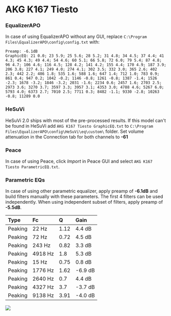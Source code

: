 # AKG K167 Tiesto

### EqualizerAPO
In case of using EqualizerAPO without any GUI, replace `C:\Program Files\EqualizerAPO\config\config.txt`
with:
```
Preamp: -6.1dB
GraphicEQ: 21 0.0; 23 5.9; 25 5.6; 28 5.2; 31 4.8; 34 4.5; 37 4.4; 41 4.3; 45 4.3; 49 4.4; 54 4.6; 60 5.1; 66 5.8; 72 6.0; 79 5.4; 87 4.8; 96 4.7; 106 4.6; 116 4.5; 128 4.2; 141 4.2; 155 4.4; 170 4.9; 187 3.9; 206 3.8; 227 4.1; 249 4.0; 274 4.1; 302 3.5; 332 3.0; 365 2.6; 402 2.3; 442 2.2; 486 1.8; 535 1.6; 588 1.6; 647 1.4; 712 1.0; 783 0.9; 861 0.4; 947 0.2; 1042 -0.2; 1146 -0.8; 1261 -0.8; 1387 -1.4; 1526 -2.3; 1678 -3.2; 1846 -3.2; 2031 -1.6; 2234 0.6; 2457 1.6; 2703 2.5; 2973 3.6; 3270 3.7; 3597 3.3; 3957 3.1; 4353 3.0; 4788 4.6; 5267 6.0; 5793 4.0; 6373 2.7; 7010 2.5; 7711 0.3; 8482 -1.1; 9330 -2.8; 10263 -0.8; 11289 0.0
```

### HeSuVi
HeSuVi 2.0 ships with most of the pre-processed results. If this model can't be found in HeSuVi add
`AKG K167 Tiesto GraphicEQ.txt` to `C:\Program Files\EqualizerAPO\config\HeSuVi\eq\custom\` folder.
Set volume attenuation in the Connection tab for both channels to **-61**

### Peace
In case of using Peace, click *Import* in Peace GUI and select `AKG K167 Tiesto ParametricEQ.txt`.

### Parametric EQs
In case of using other parametric equalizer, apply preamp of **-6.1dB** and build filters manually
with these parameters. The first 4 filters can be used independently.
When using independent subset of filters, apply preamp of **-5.5dB**.

| Type    | Fc      |    Q | Gain    |
|:--------|:--------|:-----|:--------|
| Peaking | 22 Hz   | 1.12 | 4.4 dB  |
| Peaking | 72 Hz   | 0.72 | 4.5 dB  |
| Peaking | 243 Hz  | 0.82 | 3.3 dB  |
| Peaking | 4918 Hz | 1.8  | 5.3 dB  |
| Peaking | 15 Hz   | 0.75 | 0.8 dB  |
| Peaking | 1776 Hz | 1.62 | -6.9 dB |
| Peaking | 2640 Hz | 0.7  | 4.4 dB  |
| Peaking | 4327 Hz | 3.7  | -3.7 dB |
| Peaking | 9138 Hz | 3.91 | -4.0 dB |

![](https://raw.githubusercontent.com/jaakkopasanen/AutoEq/master/results/innerfidelity/sbaf-serious/AKG%20K167%20Tiesto/AKG%20K167%20Tiesto.png)